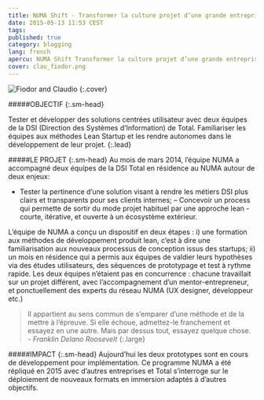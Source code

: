 ```yaml
---
title: NUMA Shift - Transformer la culture projet d’une grande entreprise avec deux équipes DSI
date: 2015-05-13 11:53 CEST
tags:
published: true
category: blogging
lang: french
apercu: NUMA Shift Transformer la culture projet d’une grande entreprise avec deux équipes DSI
cover: clau_fiodor.png
---
```


![Fiodor and Claudio](clau_fiodor.png)
{:.cover}

#####OBJECTIF
{:.sm-head}

Tester et développer des solutions centrées utilisateur avec deux équipes de la DSI (Direction des Systèmes d’Information) de Total. Familiariser les équipes aux méthodes Lean Startup et les rendre autonomes dans le développement de leur projet. 
{:.lead}

#####LE PROJET
{:.sm-head}
Au mois de mars 2014, l’équipe NUMA a accompagné deux équipes de la DSI  Total en résidence au NUMA autour de deux enjeux:

- Tester la pertinence d’une solution visant à rendre les métiers DSI plus clairs et transparents pour ses clients internes;
– Concevoir un process qui permette de sortir du mode projet habituel par une approche lean - courte, itérative, et ouverte à un écosystème extérieur.

L’équipe de NUMA a conçu un dispositif en deux étapes : i) une formation aux méthodes de développement produit lean, c’est à dire une familiarisation aux nouveaux processus de conception issus des startups; ii) un mois en résidence qui a permis aux équipes de valdier leurs hypothèses via des études utilisateurs, des séquences de prototypage et test à rythme rapide. Les deux équipes n’étaient pas en concurrence : chacune travaillait sur un projet différent, avec l’accompagnement d’un mentor-entrepreneur, et ponctuellement des experts du réseau NUMA (UX designer, développeur etc.)

> Il appartient au sens commun de s’emparer d’une méthode et de la mettre à l’épreuve. Si elle échoue, admettez-le franchement et essayez en une autre. Mais par dessus tout, essayez quelque chose. <cite>- Franklin Delano Roosevelt</cite>
{:.large}

#####IMPACT
{:.sm-head}
Aujourd’hui les deux prototypes sont en cours de développement pour implémentation. Ce programme NUMA a été répliqué en 2015 avec d’autres entreprises et Total s’interroge sur le déploiement de nouveaux formats en immersion adaptés à d’autres objectifs.